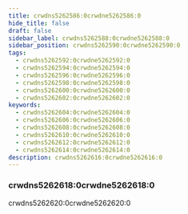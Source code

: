 ```yaml
---
title: crwdns5262586:0crwdne5262586:0
hide_title: false
draft: false
sidebar_label: crwdns5262588:0crwdne5262588:0
sidebar_position: crwdns5262590:0crwdne5262590:0
tags:
  - crwdns5262592:0crwdne5262592:0
  - crwdns5262594:0crwdne5262594:0
  - crwdns5262596:0crwdne5262596:0
  - crwdns5262598:0crwdne5262598:0
  - crwdns5262600:0crwdne5262600:0
  - crwdns5262602:0crwdne5262602:0
keywords:
  - crwdns5262604:0crwdne5262604:0
  - crwdns5262606:0crwdne5262606:0
  - crwdns5262608:0crwdne5262608:0
  - crwdns5262610:0crwdne5262610:0
  - crwdns5262612:0crwdne5262612:0
  - crwdns5262614:0crwdne5262614:0
description: crwdns5262616:0crwdne5262616:0
---
```


### crwdns5262618:0crwdne5262618:0

crwdns5262620:0crwdne5262620:0
